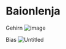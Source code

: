 # Baionlenja
Gehirn
![image](https://github.com/user-attachments/assets/a6e1e028-0399-44f1-ab59-5baa98b14dbb)

Bias 
![Untitled](https://github.com/user-attachments/assets/6aa47e7a-7a3a-4f45-a2e5-f4bee540a512)
